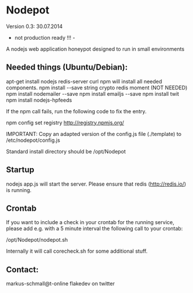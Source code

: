 Nodepot
=======

Version 0.3: 30.07.2014

- not production ready !!! -

A nodejs web application honeypot designed to run in small environments

Needed things (Ubuntu/Debian):
------------------------------

apt-get install nodejs redis-server curl npm will install all needed components.
npm install --save string crypto redis moment
(NOT NEEDED) npm install nodemailer --save
npm install emailjs --save
npm install twit
npm install nodejs-hpfeeds

If the npm call fails, run the following code to fix the entry.

npm config set registry http://registry.npmjs.org/

IMPORTANT: Copy an adapted version of the config.js file (./template) to /etc/nodepot/config.js

Standard install directory should be /opt/Nodepot


Startup
-------

nodejs app.js will start the server. Please ensure that redis (http://redis.io/) is running.


Crontab
-------

If you want to include a check in your crontab for the running service, please add
e.g. with a 5 minute interval the following call to your crontab:

/opt/Nodepot/nodepot.sh

Internally it will call corecheck.sh for some additional stuff.


Contact:
--------

markus-schmall@t-online
flakedev on twitter








